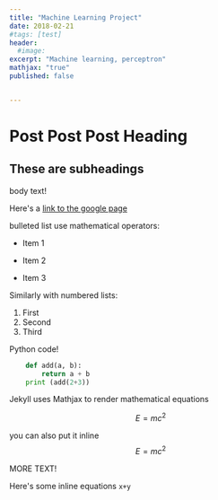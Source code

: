 ```yaml
---
title: "Machine Learning Project"
date: 2018-02-21
#tags: [test]
header:
  #image:
excerpt: "Machine learning, perceptron"
mathjax: "true"
published: false


---
```

# Post Post Post Heading

## These are subheadings

body text!

Here's a [link to the google page](https://google.com)

bulleted list use mathematical operators:
* Item 1
+ Item 2
- Item 3

Similarly with numbered lists:
1. First
2. Second
3. Third


Python code!
```python
    def add(a, b):
        return a + b
    print (add(2+3))
```
Jekyll uses Mathjax to render mathematical equations

$$E=mc^2$$

you can also put it inline $$E=mc^2$$


MORE TEXT!

Here's some inline equations `x+y`
